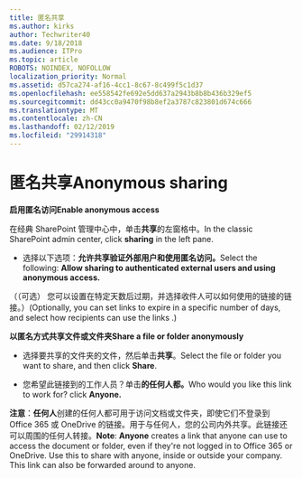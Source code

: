 ```yaml
---
title: 匿名共享
ms.author: kirks
author: Techwriter40
ms.date: 9/18/2018
ms.audience: ITPro
ms.topic: article
ROBOTS: NOINDEX, NOFOLLOW
localization_priority: Normal
ms.assetid: d57ca274-af16-4cc1-8c67-8c499f5c1d37
ms.openlocfilehash: ee558542fe692e5dd637a2943b8b8b436b329ef5
ms.sourcegitcommit: dd43cc0a9470f98b8ef2a3787c823801d674c666
ms.translationtype: MT
ms.contentlocale: zh-CN
ms.lasthandoff: 02/12/2019
ms.locfileid: "29914318"
---
```

# <a name="anonymous-sharing"></a><span data-ttu-id="07635-102">匿名共享</span><span class="sxs-lookup"><span data-stu-id="07635-102">Anonymous sharing</span></span>

 <span data-ttu-id="07635-103">**启用匿名访问**</span><span class="sxs-lookup"><span data-stu-id="07635-103">**Enable anonymous access**</span></span>
  
<span data-ttu-id="07635-104">在经典 SharePoint 管理中心中，单击**共享**的左窗格中。</span><span class="sxs-lookup"><span data-stu-id="07635-104">In the classic SharePoint admin center, click **sharing** in the left pane.</span></span> 
  
- <span data-ttu-id="07635-105">选择以下选项：**允许共享验证外部用户和使用匿名访问。**</span><span class="sxs-lookup"><span data-stu-id="07635-105">Select the following: **Allow sharing to authenticated external users and using anonymous access.**</span></span>
  
<span data-ttu-id="07635-106">（（可选） 您可以设置在特定天数后过期，并选择收件人可以如何使用的链接的链接。）</span><span class="sxs-lookup"><span data-stu-id="07635-106">(Optionally, you can set links to expire in a specific number of days, and select how recipients can use the links .)</span></span>
    
 <span data-ttu-id="07635-107">**以匿名方式共享文件或文件夹**</span><span class="sxs-lookup"><span data-stu-id="07635-107">**Share a file or folder anonymously**</span></span>
  
- <span data-ttu-id="07635-108">选择要共享的文件夹的文件，然后单击**共享**。</span><span class="sxs-lookup"><span data-stu-id="07635-108">Select the file or folder you want to share, and then click **Share**.</span></span> 
    
- <span data-ttu-id="07635-109">您希望此链接到的工作人员？单击**的任何人都。**</span><span class="sxs-lookup"><span data-stu-id="07635-109">Who would you like this link to work for? click **Anyone.**</span></span>
  
 <span data-ttu-id="07635-p101">**注意**：**任何人**创建的任何人都可用于访问文档或文件夹，即使它们不登录到 Office 365 或 OneDrive 的链接。用于与任何人，您的公司内外共享。此链接还可以周围的任何人转接。</span><span class="sxs-lookup"><span data-stu-id="07635-p101">**Note**: **Anyone** creates a link that anyone can use to access the document or folder, even if they're not logged in to Office 365 or OneDrive. Use this to share with anyone, inside or outside your company. This link can also be forwarded around to anyone.</span></span> 
    

